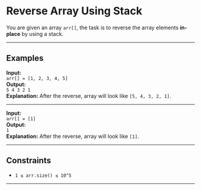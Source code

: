 # Reverse Array Using Stack

You are given an array `arr[]`, the task is to reverse the array elements **in-place** by using a stack.

---

## Examples

**Input:**  
`arr[] = [1, 2, 3, 4, 5]`  
**Output:**  
`5 4 3 2 1`  
**Explanation:** After the reverse, array will look like `[5, 4, 3, 2, 1]`.

---

**Input:**  
`arr[] = [1]`  
**Output:**  
`1`  
**Explanation:** After the reverse, array will look like `[1]`.

---

## Constraints
- `1 ≤ arr.size() ≤ 10^5`

---
